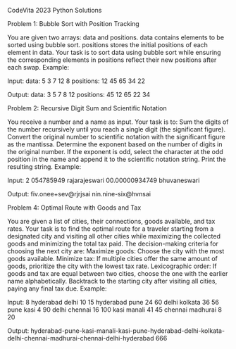 CodeVita 2023 Python Solutions

Problem 1: Bubble Sort with Position Tracking

You are given two arrays: data and positions.
data contains elements to be sorted using bubble sort.
positions stores the initial positions of each element in data.
Your task is to sort data using bubble sort while ensuring the corresponding elements in positions reflect their new positions after each swap.
Example:

Input:
data: 5 3 7 12 8
positions: 12 45 65 34 22

Output:
data: 3 5 7 8 12
positions: 45 12 65 22 34

Problem 2: Recursive Digit Sum and Scientific Notation

You receive a number and a name as input.
Your task is to:
Sum the digits of the number recursively until you reach a single digit (the significant figure).
Convert the original number to scientific notation with the significant figure as the mantissa.
Determine the exponent based on the number of digits in the original number.
If the exponent is odd, select the character at the odd position in the name and append it to the scientific notation string.
Print the resulting string.
Example:

Input:
2 054785949 rajarajeswari
00.00000934749 bhuvaneswari

Output:
fiv.onee+sev@rjrjsai
nin.nine-six@hvnsai

Problem 4: Optimal Route with Goods and Tax

You are given a list of cities, their connections, goods available, and tax rates.
Your task is to find the optimal route for a traveler starting from a designated city and visiting all other cities while maximizing the collected goods and minimizing the total tax paid.
The decision-making criteria for choosing the next city are:
Maximize goods: Choose the city with the most goods available.
Minimize tax: If multiple cities offer the same amount of goods, prioritize the city with the lowest tax rate.
Lexicographic order: If goods and tax are equal between two cities, choose the one with the earlier name alphabetically.
Backtrack to the starting city after visiting all cities, paying any final tax due.
Example:

Input:
8 
hyderabad delhi 10 15
hyderabad pune 24 60
delhi kolkata 36 56
pune kasi 4 90
delhi chennai 16 100
kasi manali 41 45
chennai madhurai 8 20

Output:
hyderabad-pune-kasi-manali-kasi-pune-hyderabad-delhi-kolkata-delhi-chennai-madhurai-chennai-delhi-hyderabad
666

